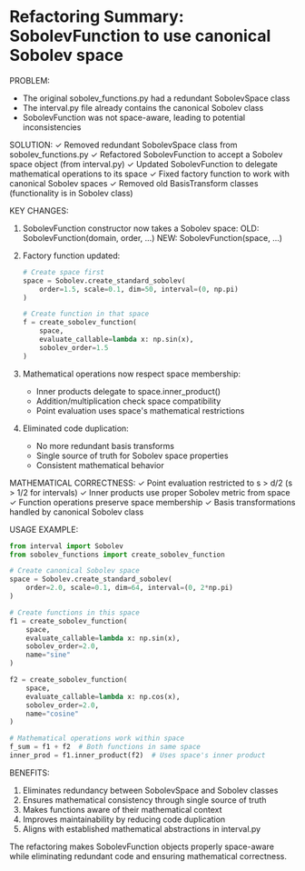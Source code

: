Refactoring Summary: SobolevFunction to use canonical Sobolev space
==================================================================

PROBLEM:
- The original sobolev_functions.py had a redundant SobolevSpace class
- The interval.py file already contains the canonical Sobolev class
- SobolevFunction was not space-aware, leading to potential inconsistencies

SOLUTION:
✓ Removed redundant SobolevSpace class from sobolev_functions.py
✓ Refactored SobolevFunction to accept a Sobolev space object (from interval.py)
✓ Updated SobolevFunction to delegate mathematical operations to its space
✓ Fixed factory function to work with canonical Sobolev spaces
✓ Removed old BasisTransform classes (functionality is in Sobolev class)

KEY CHANGES:

1. SobolevFunction constructor now takes a Sobolev space:
   OLD: SobolevFunction(domain, order, ...)
   NEW: SobolevFunction(space, ...)

2. Factory function updated:
   ```python
   # Create space first
   space = Sobolev.create_standard_sobolev(
       order=1.5, scale=0.1, dim=50, interval=(0, np.pi)
   )

   # Create function in that space
   f = create_sobolev_function(
       space,
       evaluate_callable=lambda x: np.sin(x),
       sobolev_order=1.5
   )
   ```

3. Mathematical operations now respect space membership:
   - Inner products delegate to space.inner_product()
   - Addition/multiplication check space compatibility
   - Point evaluation uses space's mathematical restrictions

4. Eliminated code duplication:
   - No more redundant basis transforms
   - Single source of truth for Sobolev space properties
   - Consistent mathematical behavior

MATHEMATICAL CORRECTNESS:
✓ Point evaluation restricted to s > d/2 (s > 1/2 for intervals)
✓ Inner products use proper Sobolev metric from space
✓ Function operations preserve space membership
✓ Basis transformations handled by canonical Sobolev class

USAGE EXAMPLE:
```python
from interval import Sobolev
from sobolev_functions import create_sobolev_function

# Create canonical Sobolev space
space = Sobolev.create_standard_sobolev(
    order=2.0, scale=0.1, dim=64, interval=(0, 2*np.pi)
)

# Create functions in this space
f1 = create_sobolev_function(
    space,
    evaluate_callable=lambda x: np.sin(x),
    sobolev_order=2.0,
    name="sine"
)

f2 = create_sobolev_function(
    space,
    evaluate_callable=lambda x: np.cos(x),
    sobolev_order=2.0,
    name="cosine"
)

# Mathematical operations work within space
f_sum = f1 + f2  # Both functions in same space
inner_prod = f1.inner_product(f2)  # Uses space's inner product
```

BENEFITS:
1. Eliminates redundancy between SobolevSpace and Sobolev classes
2. Ensures mathematical consistency through single source of truth
3. Makes functions aware of their mathematical context
4. Improves maintainability by reducing code duplication
5. Aligns with established mathematical abstractions in interval.py

The refactoring makes SobolevFunction objects properly space-aware while
eliminating redundant code and ensuring mathematical correctness.
